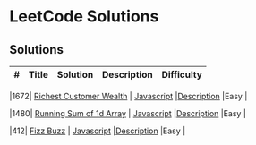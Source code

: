 # LeetCode Solutions

## Solutions

| # | Title | Solution | Description | Difficulty |
|---| ----- | -------- | ----------- | ---------- |

|1672| [Richest Customer Wealth](./src/1672/) | [Javascript](./src/1672/solution.js)  |[Description](./src/1672/readme.md) |Easy |

|1480| [Running Sum of 1d Array](./src/1480/) | [Javascript](./src/1480/solution.js)  |[Description](./src/1480/readme.md) |Easy |

|412| [Fizz Buzz](./src/412/) | [Javascript](./src/412/solution.js)  |[Description](./src/412/readme.md) |Easy |
